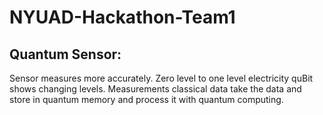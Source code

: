 # NYUAD-Hackathon-Team1

## Quantum Sensor:

Sensor measures more accurately. Zero level to one level electricity quBit shows changing levels. 
Measurements classical data 
take the data and store in quantum memory and process it with quantum computing.
